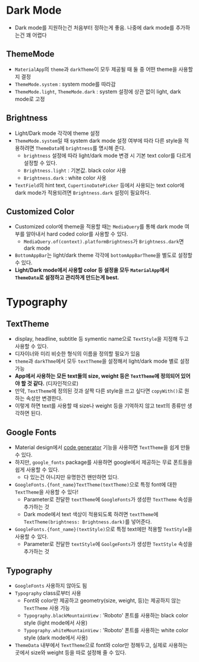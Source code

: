 # Dark Mode

- Dark mode를 지원하는건 처음부터 정하는게 좋음. 나중에 dark mode를 추가하는건 꽤 어렵다

## ThemeMode

- `MaterialApp`의 `theme`과 `darkTheme`이 모두 제공될 때 둘 중 어떤 theme을 사용할지 결정
- `ThemeMode.system` : system mode를 따라감
- `ThemeMode.light`, `ThemeMode.dark` : system 설정에 상관 없이 light, dark mode로 고정

## Brightness

- Light/Dark mode 각각에 theme 설정
- `ThemeMode.system`일 때 system dark mode 설정 여부에 따라 다른 style을 적용하려면 `ThemeData`에 `brightness`를 명시해 준다.
  - `brightness` 설정에 따라 light/dark mode 변경 시 기본 text color를 다르게 설정할 수 있다.
  - `Brightness.light` : 기본값. black color 사용
  - `Brightness.dark` : white color 사용
- `TextField`의 hint text, `CupertinoDatePicker` 등에서 사용되는 text color에 dark mode가 적용되려면 `Brightness.dark` 설정이 필요하다.

## Customized Color

- Customized color에 theme을 적용할 때는 `MediaQuery`를 통해 dark mode 여부를 알아내서 hard coded color를 사용할 수 있다.
  - `MediaQuery.of(context).platformBrightness`가 `Brightness.dark`면 dark mode
- `BottomAppBar`는 light/dark theme 각각에 `bottomAppBarTheme`을 별도로 설정할 수 있다.
- **Light/Dark mode에서 사용할 color 등 설정을 모두 `MaterialApp`에서 `ThemeData`로 설정하고 관리하게 만드는게 best.**

# Typography

## TextTheme

- display, headline, subtitle 등 symentic name으로 `TextStyle`을 지정해 두고 사용할 수 있다.
- 디자이너와 미리 비슷한 형식의 이름을 정의할 필요가 있음
- `theme`과 `darkThme`에서 모두 `textTheme`을 설정해서 light/dark mode 별로 설정 가능
- **App에서 사용하는 모든 text들의 size, weight 등은 `TextTheme`에 정의되어 있어야 할 것 같다.** (디자인적으로)
- 만약, `TextTheme`에 정의된 것과 살짝 다른 style을 쓰고 싶다면 `copyWith()`로 원하는 속성만 변경한다.
- 이렇게 하면 text를 사용할 때 size나 weight 등을 기억하지 않고 text의 종류만 생각하면 된다.

## Google Fonts

- Material design에서 [code generator](https://m2.material.io/design/typography/the-type-system.html#type-scale) 기능을 사용하면 `TextTheme`을 쉽게 만들 수 있다.
- 하지만, `google_fonts` package를 사용하면 google에서 제공하는 무료 폰트들을 쉽게 사용할 수 있다.
  - 다 있는건 아니지만 유명한건 왠만하면 있다.
- `GoogleFonts.{font_name}TextTheme(textTheme)`으로 특정 font에 대한 `TextTheme`을 사용할 수 있다!
  - Parameter로 전달한 `textTheme`에 `GoogleFonts`가 생성한 `TextTheme` 속성을 추가하는 것
  - Dark mode에서 text 색상이 적용되도록 하려면 `textTheme`에 `TextTheme(brightness: Brightness.dark)`를 넣어준다.
- `GoogleFonts.{font_name}(textStyle)`으로 특정 text에만 적용할 `TextStyle`을 사용할 수 있다.
  - Parameter로 전달한 `textStyle`에 `GoolgeFonts`가 생성한 `TextStyle` 속성을 추가하는 것

## Typography

- `GoogleFonts` 사용하지 않아도 됨
- `Typography` class로부터 사용
  - Font와 color만 제공하고 geometry(size, weight, 등)는 제공하지 않는 `TextTheme` 사용 가능
  - `Typography.blackMountainView` : 'Roboto' 폰트를 사용하는 black color style (light mode에서 사용)
  - `Typography.whiteMountainView` : 'Roboto' 폰트를 사용하는 white color style (dark mode에서 사용)
- `ThemeData` 내부에서 `TextTheme`으로 font와 color만 정해두고, 실제로 사용하는 곳에서 size와 weight 등을 따로 설정해 줄 수 있다.

